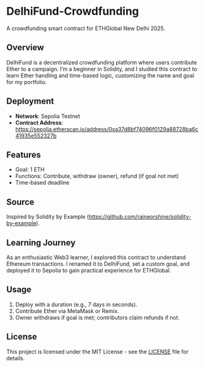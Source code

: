 # DelhiFund-Crowdfunding

 A crowdfunding smart contract for ETHGlobal New Delhi 2025.

 ## Overview
 DelhiFund is a decentralized crowdfunding platform where users contribute Ether to a campaign. I’m a beginner in Solidity, and I studied this contract to learn Ether handling and time-based logic, customizing the name and goal for my portfolio.

 ## Deployment
 - **Network**: Sepolia Testnet
 - **Contract Address**: https://sepolia.etherscan.io/address/0xa37d8bf74096f0129a88728ba6c41935e552327b

 ## Features
 - Goal: 1 ETH
 - Functions: Contribute, withdraw (owner), refund (if goal not met)
 - Time-based deadline

 ## Source
 Inspired by Solidity by Example (https://github.com/raineorshine/solidity-by-example).

 ## Learning Journey
 As an enthusiastic Web3 learner, I explored this contract to understand Ethereum transactions. I renamed it to DelhiFund, set a custom goal, and deployed it to Sepolia to gain practical experience for ETHGlobal.

 ## Usage
 1. Deploy with a duration (e.g., 7 days in seconds).
 2. Contribute Ether via MetaMask or Remix.
 3. Owner withdraws if goal is met; contributors claim refunds if not.

 ## License
 This project is licensed under the MIT License - see the [LICENSE](LICENSE) file for details.   
